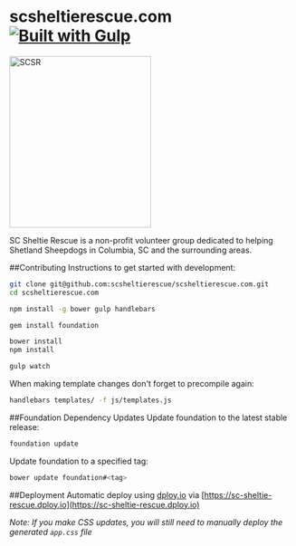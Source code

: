 # scsheltierescue.com [![Built with Gulp](http://img.shields.io/badge/built%20with-gulp.js-red.svg)](http://gulpjs.com/)

<img src="https://raw.github.com/alexdiliberto/scsheltierescue.com/master/img/SCSR-Logo-New-Transparent_500x606.png" alt="SCSR" title="SCSR" width="250" height="303">

SC Sheltie Rescue is a non-profit volunteer group dedicated to helping Shetland Sheepdogs in Columbia, SC and the surrounding areas.

##Contributing
Instructions to get started with development:
```sh
git clone git@github.com:scsheltierescue/scsheltierescue.com.git
cd scsheltierescue.com

npm install -g bower gulp handlebars

gem install foundation

bower install
npm install

gulp watch
```

When making template changes don't forget to precompile again:
```sh
handlebars templates/ -f js/templates.js
```

##Foundation Dependency Updates
Update foundation to the latest stable release:
```sh
foundation update
```

Update foundation to a specified tag:
```sh
bower update foundation#<tag>
```

##Deployment
Automatic deploy using [dploy.io](dploy.io) via [https://sc-sheltie-rescue.dploy.io](https://sc-sheltie-rescue.dploy.io)

*Note: If you make CSS updates, you will still need to manually deploy the generated `app.css` file*
